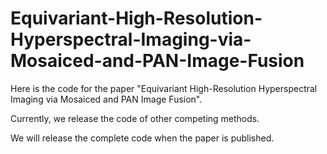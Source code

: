 # Equivariant-High-Resolution-Hyperspectral-Imaging-via-Mosaiced-and-PAN-Image-Fusion

Here is the code for the paper "Equivariant High-Resolution Hyperspectral Imaging via Mosaiced and PAN Image Fusion".

Currently, we release the code of other competing methods.

We will release the complete code when the paper is published.